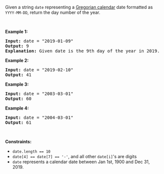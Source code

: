 Given a string `` date `` representing a <a href="https://en.wikipedia.org/wiki/Gregorian_calendar" target="_blank">Gregorian calendar</a> date formatted as `` YYYY-MM-DD ``, return the day number of the year.

&nbsp;

__Example 1:__

<pre>
<strong>Input:</strong> date = "2019-01-09"
<strong>Output:</strong> 9
<strong>Explanation:</strong> Given date is the 9th day of the year in 2019.
</pre>

__Example 2:__

<pre>
<strong>Input:</strong> date = "2019-02-10"
<strong>Output:</strong> 41
</pre>

__Example 3:__

<pre>
<strong>Input:</strong> date = "2003-03-01"
<strong>Output:</strong> 60
</pre>

__Example 4:__

<pre>
<strong>Input:</strong> date = "2004-03-01"
<strong>Output:</strong> 61
</pre>

&nbsp;

__Constraints:__

*   `` date.length == 10 ``
*   `` date[4] == date[7] == '-' ``, and all other `` date[i] ``'s are digits
*   `` date `` represents a calendar date between Jan 1st, 1900 and Dec 31, 2019.